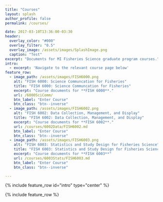 ```yaml
---
title: "Courses"
layout: splash
author_profile: false
permalink: /courses/

date: 2017-03-10T13:36:00-03:30
header:
  overlay_color: "#000"
  overlay_filter: "0.5"
  overlay_image: /assets/images/SplashImage.png
  caption: "Test"
excerpt: "Documents for MI Fisheries Science graduate program courses."
intro: 
  - excerpt: 'Navigate to the relevant course page below'
feature_row:
  - image_path: /assets/images/FISH6000.png
    alt: "FISH 6000: Science Communcation for Fisheries"
    title: "FISH 6000: Science Communcation for Fisheries"
    excerpt: "Course documents for **FISH 6000**."
    url: /6000SciComm/
    btn_label: "Enter Course"
    btn_class: "btn--inverse"
  - image_path: /assets/images/FISH6002.png
    alt: "FISH 6002: Data Collection, Management, and Display"
    title: "FISH 6002: Data Collection, Management, and Display"
    excerpt: "Course documents for **FISH 6002**."
    url: /courses/6002Data/FISH6002.md
    btn_label: "Enter Course"
    btn_class: "btn--inverse"
  - image_path: /assets/images/FISH6003.png
    alt: "FISH 6003: Statistics and Study Design for Fisheries Science"
    title: "FISH 6003: Statistics and Study Design for Fisheries Science"
    excerpt: "Course documents for **FISH 6003**"
    url: /courses/6003Stats/FISH6003.md
    btn_label: "Enter Course"
    btn_class: "btn--inverse"

---
```


{% include feature_row id="intro" type="center" %}

{% include feature_row %}